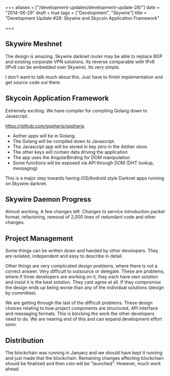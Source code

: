 +++
aliases = ["/development-updates/development-update-28/"]
date = "2014-06-29"
draft = true
tags = ["Development", "Skywire"]
title = "Development Update #28: Skywire and Skycoin Application Framework"

+++
## Skywire Meshnet

The design is amazing. Skywire darknet router may be able to replace BGP and existing corporate VPN solutions. Its reverse comparable with IPv6 (IPv6 can be embedded over Skywire). Its very simple.

I don't want to talk much about this. Just have to finish implementation and get source code out there.

## Skycoin Application Framework

Extremely exciting.  We have compiler for compiling Golang down to Javascript.

https://github.com/gopherjs/gopherjs

- Aether apps will be in Golang.
- The Golang will be compiled down to Javascript.
- The Javascript app will be stored in key zero in the Aether store.
- The other keys will contain data driving the application
- The app uses the AngularBinding for DOM manipulation
- Some functions will be exposed via API through DOM (DHT lookup, messaging)

This is a major step towards having iOS/Android style Darknet apps running on Skywire darknet.

## Skywire Daemon Progress

Almost working. A few changes left. Changes to service introduction packet format, refactoring, removal of 2,000 lines of redundant code and other changes.

## Project Management

Some things can be written down and handed by other developers. They are isolated, independent and easy to describe in detail.

Other things are very complicated design problems, where there is not a correct answer. Very difficult to outsource or delegate. These are problems, where if three developers are working on it, they each have own solution and insist it is the best solution. They cant agree at all. If they compromise the design ends up being worse than any of the individual solutions (design by committee).

We are getting through the last of the difficult problems. These design choices relating to how project components are structured, API interface and messaging formats. This is blocking the work the other developers need to do.  We are nearing end of this and can expand development effort soon.

## Distribution

The blockchain was running in January and we should have kept it running and just made that the blockchain. Remaining changes affecting blockchain should be finalized and then coin will be "launched". However, much work ahead.